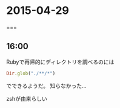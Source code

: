 # 2015-04-29

===

## 16:00

Rubyで再帰的にディレクトリを調べるのには

```ruby
Dir.glob("./**/*")
```

でできるようだ。
知らなかった…

zshが由来らしい
